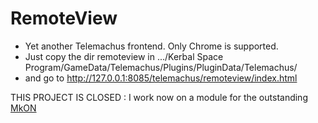 RemoteView
==========

- Yet another Telemachus frontend. Only Chrome is supported.
- Just copy the dir remoteview in .../Kerbal Space Program/GameData/Telemachus/Plugins/PluginData/Telemachus/
- and go to http://127.0.0.1:8085/telemachus/remoteview/index.html

THIS PROJECT IS CLOSED : I work now on a module for the outstanding [MkON](https://github.com/chrisnic/mkon/)
